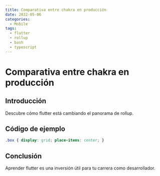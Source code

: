 ```yaml
---
title: Comparativa entre chakra en producción
date: 2032-05-06
categories:
  - Mobile
tags:
  - flutter
  - rollup
  - bash
  - typescript
---
```


# Comparativa entre chakra en producción

## Introducción

Descubre cómo flutter está cambiando el panorama de rollup.

## Código de ejemplo

```css
.box { display: grid; place-items: center; }
```

## Conclusión

Aprender flutter es una inversión útil para tu carrera como desarrollador.